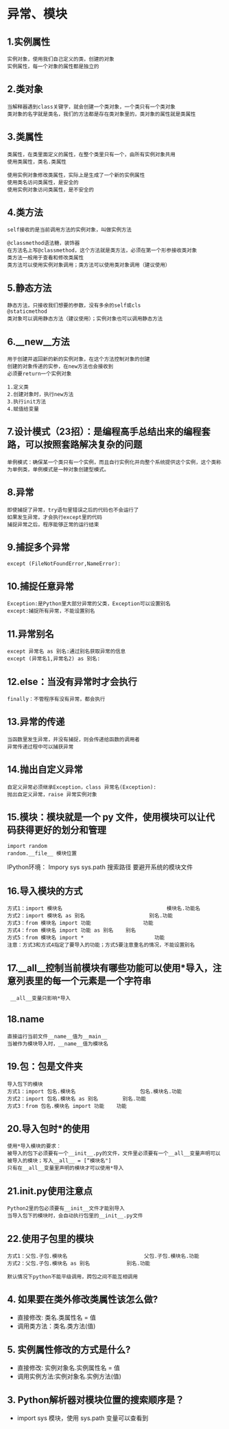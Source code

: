 # 异常、模块
## 1.实例属性
    实例对象，使用我们自己定义的类，创建的对象
    实例属性，每一个对象的属性都是独立的

## 2.类对象
    当解释器遇到class关键字，就会创建一个类对象，一个类只有一个类对象
    类对象的名字就是类名，我们的方法都是存在类对象里的，类对象的属性就是类属性

## 3.类属性
    类属性，在类里面定义的属性，在整个类里只有一个，由所有实例对象共用
    使用类属性，类名.类属性
    
    使用实例对象修改类属性，实际上是生成了一个新的实例属性
    使用类名访问类属性，是安全的
    使用实例对象访问类属性，是不安全的

## 4.类方法
    self接收的是当前调用方法的实例对象，叫做实例方法

    @classmethod语法糖，装饰器
    在方法名上写@classmethod，这个方法就是类方法，必须在第一个形参接收类对象
    类方法一般用于查看和修改类属性
    类方法可以使用实例对象调用；类方法可以使用类对象调用（建议使用）

## 5.静态方法
    静态方法，只接收我们想要的参数，没有多余的self或cls
    @staticmethod
    类对象可以调用静态方法（建议使用）；实例对象也可以调用静态方法

## 6.__new__方法
    用于创建并返回新的新的实例对象，在这个方法控制对象的创建
    创建的对象传递的实参，在new方法也会接收到
    必须要return一个实例对象

    1.定义类
    2.创建对象时，执行new方法
    3.执行init方法
    4.赋值给变量

## 7.设计模式（23招）：是编程高手总结出来的编程套路，可以按照套路解决复杂的问题
    单例模式：确保某一个类只有一个实例，而且自行实例化并向整个系统提供这个实例，这个类称为单例类，单例模式是一种对象创建型模式。

## 8.异常
    即使捕捉了异常，try语句里错误之后的代码也不会运行了
    如果发生异常，才会执行except里的代码
    捕捉异常之后，程序能够正常的运行结束

## 9.捕捉多个异常
    except (FileNotFoundError,NameError):

## 10.捕捉任意异常
    Exception:是Python里大部分异常的父类，Exception可以设置别名
    except:捕捉所有异常，不能设置别名
    
## 11.异常别名
    except 异常名 as 别名:通过别名获取异常的信息
    except (异常名1,异常名2) as 别名:

## 12.else：当没有异常时才会执行
    finally：不管程序有没有异常，都会执行

## 13.异常的传递
    当函数里发生异常，并没有捕捉，则会传递给函数的调用者
    异常传递过程中可以捕获异常

## 14.抛出自定义异常
    自定义异常必须继承Exception，class 异常名(Exception):
    抛出自定义异常，raise 异常实例对象

## 15.模块：模块就是一个 py 文件，使用模块可以让代码获得更好的划分和管理
    import random
    random.__file__ 模块位置

   IPython环境：
    Impory sys
    sys.path 搜索路径
    要避开系统的模块文件

## 16.导入模块的方式
    方式1：import 模块名                                  模块名.功能名
    方式2：import 模块名 as 别名                     别名.功能
    方式3：from 模块名 import 功能                 功能
    方式4：from 模块名 import 功能 as 别名    别名
    方式5：from 模块名 import *                       功能     
    注意：方式3和方式4指定了要导入的功能；方式5要注意重名的情况，不能设置别名            

## 17.__all__控制当前模块有哪些功能可以使用*导入，注意列表里的每一个元素是一个字符串
     __all__变量只影响*导入

## 18.__name__
    直接运行当前文件__name__值为__main__
    当被作为模块导入时，__name__值为模块名

## 19.包：包是文件夹
    导入包下的模块
    方式1：import 包名.模块名                     包名.模块名.功能
    方式2：import 包名.模块名 as 别名        别名.功能
    方式3：from 包名.模块名 import 功能    功能

## 20.导入包时*的使用
    使用*导入模块的要求：
    被导入的包下必须要有一个__init__.py的文件，文件里必须要有一个__all__变量声明可以被导入的模块；写入__all__ = [“模块名"]
    只有在__all__变量里声明的模块才可以使用*导入
    
## 21.__init__.py使用注意点
    Python2里的包必须要有__init__文件才能别导入
    当导入包下的模块时，会自动执行包里的__init__.py文件

## 22.使用子包里的模块
    方式1：父包.子包.模块名                         父包.子包.模块名.功能
    方式2：父包.子包.模块名 as 别名            别名.功能

    默认情况下python不能平级调用，跨包之间不能互相调用


## 4. 如果要在类外修改类属性该怎么做?
* 直接修改: 类名.类属性名 = 值
* 调用类方法：类名.类方法(值)

## 5. 实例属性修改的方式是什么?
* 直接修改: 实例对象名.实例属性名 = 值
* 调用实例方法:实例对象名.实例方法(值)

## 3. Python解析器对模块位置的搜索顺序是？
* import sys 模块，使用 sys.path 变量可以查看到

